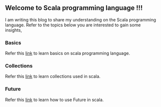 ## Welcome to Scala programming language !!!

I am writing this blog to share my understanding on the Scala programming language. Refer to the topics below you are interested to gain some insights,

### Basics

Refer this [link](/scala/basics) to learn basics on scala programming language.

### Collections

Refer this [link](https://nvenkatp.github.io/scala/collections) to learn collections used in scala.

### Future

Refer this [link](https://nvenkatp.github.io/scala/future) to learn how to use Future in scala.
